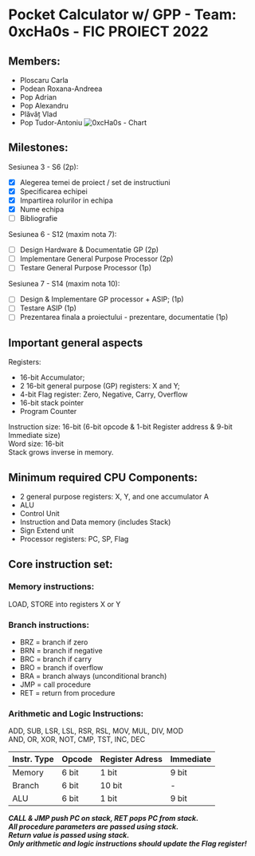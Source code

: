 # Pocket Calculator w/ GPP - Team: 0xcHa0s - FIC PROIECT 2022      

## Members:
* Ploscaru Carla
* Podean Roxana-Andreea
* Pop Adrian
* Pop Alexandru
* Plăvăț Vlad
* Pop Tudor-Antoniu
![0xcHa0s - Chart](https://user-images.githubusercontent.com/33669868/196945744-92fc6371-6e7e-41b3-879b-69a125951664.png)

## Milestones:
Sesiunea 3 - S6 (2p):
- [X] Alegerea temei de proiect / set de instructiuni
- [X] Specificarea echipei
- [X] Impartirea rolurilor in echipa
- [X] Nume echipa
- [ ] Bibliografie

Sesiunea 6 - S12 (maxim nota 7):
- [ ] Design Hardware & Documentatie GP (2p)
- [ ] Implementare General Purpose Processor (2p)
- [ ] Testare General Purpose Processor (1p)

Sesiunea 7 - S14 (maxim nota 10):
- [ ] Design & Implementare GP processor + ASIP; (1p)
- [ ] Testare ASIP (1p)
- [ ] Prezentarea finala a proiectului - prezentare, documentatie (1p)

## Important general aspects
Registers:
* 16-bit Accumulator;
* 2 16-bit general purpose (GP) registers: X and Y;
* 4-bit Flag register: Zero, Negative, Carry, Overflow
* 16-bit stack pointer
* Program Counter

Instruction size: 16-bit (6-bit opcode & 1-bit Register address & 9-bit Immediate size)</br>Word size: 16-bit</br>Stack grows inverse in memory.

## Minimum required CPU Components:
* 2 general purpose registers: X, Y, and one accumulator A
* ALU
* Control Unit
* Instruction and Data memory (includes Stack)
* Sign Extend unit
* Processor registers: PC, SP, Flag

## Core instruction set:

### Memory instructions: 
LOAD, STORE into registers X or Y

### Branch instructions:
* BRZ = branch if zero
* BRN = branch if negative
* BRC = branch if carry
* BRO = branch if overflow
* BRA = branch always (unconditional branch)
* JMP = call procedure
* RET = return from procedure

### Arithmetic and Logic Instructions:
ADD, SUB, LSR, LSL, RSR, RSL, MOV, MUL, DIV, MOD</br>AND, OR, XOR, NOT, CMP, TST, INC, DEC

|Instr. Type|Opcode|Register Adress|Immediate|
|-----------|------|---------------|---------|
|Memory|6 bit|1 bit|9 bit|
|Branch|6 bit|10 bit|-|
|ALU|6 bit|1 bit|9 bit|

**_CALL & JMP push PC on stack, RET pops PC from stack.</br>All procedure parameters are passed using stack.</br>Return value is passed using stack._**</br>**_Only arithmetic and logic instructions should update the Flag register!_**
